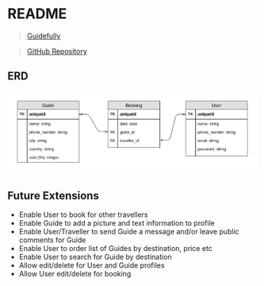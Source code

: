 # README

> [Guidefully](http://guidefully.herokuapp.com/)

> [GitHub Repository](https://github.com/t-hnh10/guidefully)

## ERD

![ERD](docs/ERD.png)

## Future Extensions
- Enable User to book for other travellers
- Enable Guide to add a picture and text information to profile
- Enable User/Traveller to send Guide a message and/or leave public comments for Guide
- Enable User to order list of Guides by destination, price etc
- Enable User to search for Guide by destination
- Allow edit/delete for User and Guide profiles
- Allow User edit/delete for booking
